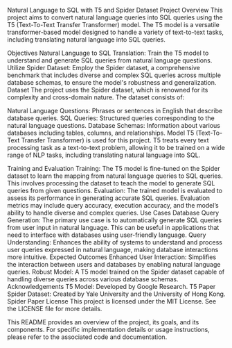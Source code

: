 Natural Language to SQL with T5 and Spider Dataset
Project Overview
This project aims to convert natural language queries into SQL queries using the T5 (Text-To-Text Transfer Transformer) model. The T5 model is a versatile transformer-based model designed to handle a variety of text-to-text tasks, including translating natural language into SQL queries.

Objectives
Natural Language to SQL Translation: Train the T5 model to understand and generate SQL queries from natural language questions.
Utilize Spider Dataset: Employ the Spider dataset, a comprehensive benchmark that includes diverse and complex SQL queries across multiple database schemas, to ensure the model's robustness and generalization.
Dataset
The project uses the Spider dataset, which is renowned for its complexity and cross-domain nature. The dataset consists of:

Natural Language Questions: Phrases or sentences in English that describe database queries.
SQL Queries: Structured queries corresponding to the natural language questions.
Database Schemas: Information about various databases including tables, columns, and relationships.
Model
T5 (Text-To-Text Transfer Transformer) is used for this project. T5 treats every text processing task as a text-to-text problem, allowing it to be trained on a wide range of NLP tasks, including translating natural language into SQL.

Training and Evaluation
Training: The T5 model is fine-tuned on the Spider dataset to learn the mapping from natural language queries to SQL queries. This involves processing the dataset to teach the model to generate SQL queries from given questions.
Evaluation: The trained model is evaluated to assess its performance in generating accurate SQL queries. Evaluation metrics may include query accuracy, execution accuracy, and the model’s ability to handle diverse and complex queries.
Use Cases
Database Query Generation: The primary use case is to automatically generate SQL queries from user input in natural language. This can be useful in applications that need to interface with databases using user-friendly language.
Query Understanding: Enhances the ability of systems to understand and process user queries expressed in natural language, making database interactions more intuitive.
Expected Outcomes
Enhanced User Interaction: Simplifies the interaction between users and databases by enabling natural language queries.
Robust Model: A T5 model trained on the Spider dataset capable of handling diverse queries across various database schemas.
Acknowledgements
T5 Model: Developed by Google Research. T5 Paper
Spider Dataset: Created by Yale University and the University of Hong Kong. Spider Paper
License
This project is licensed under the MIT License. See the LICENSE file for more details.

This README provides an overview of the project, its goals, and its components. For specific implementation details or usage instructions, please refer to the associated code and documentation.

